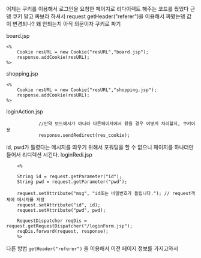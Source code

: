 어제는 쿠키를 이용해서 로그인을 요청한 페이지로 리다이렉트 해주는 코드를 짰었다 근뎅 쿠키 말고 짜보라 하셔서 
request getHeader("referer")을 이용해서 짜봤는뎅
값이 변경되나?
왜 안되는지 아직 의문이자
쿠키로 짜기

board.jsp
```
<%
	Cookie resURL = new Cookie("resURL","board.jsp");
	response.addCookie(resURL);
%>
```
shopping.jsp
```
<%
	Cookie resURL = new Cookie("resURL","shopping.jsp");
	response.addCookie(resURL);
%>
```

loginAction.jsp
```
			//만약 보드에서가 아니라 다른페이지에서 왔을 경우 어떻게 처리할지, 쿠키이용
			response.sendRedirect(res_cookie);
```
id, pwd가 틀렸다는 메시지를 띄우기 위해서 
포워딩을 할 수 없으니 페이지를 하나더만들어서 리디렉션 시킨다.
loginRedi.jsp
```
	<%
	
	String id = request.getParameter("id");
	String pwd = request.getParameter("pwd");
	
	request.setAttribute("msg", "id또는 비밀번호가 틀립니다."); // request객체에 메시지를 저장
	request.setAttribute("id", id);
	request.setAttribute("pwd", pwd);
	
	RequestDispatcher reqDis = request.getRequestDispatcher("/loginForm.jsp");
	reqDis.forward(request, response);
	%>
```



다른 방법
```getHeader("referer")``` 을 이용해서 이전 페이지 정보를 가지고와서 
<!--stackedit_data:
eyJoaXN0b3J5IjpbLTIwOTcyMDc2NjUsNzMwOTk4MTE2XX0=
-->
